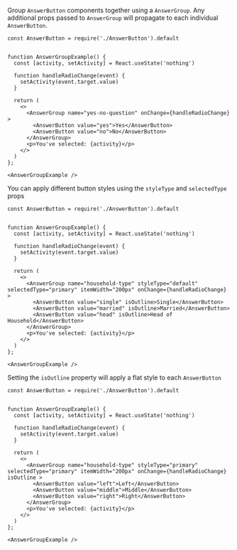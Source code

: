 Group `AnswerButton` components together using a `AnswerGroup`. Any additional props passed to `AnswerGroup` will propagate to each individual `AnswerButton`.

```
const AnswerButton = require('./AnswerButton').default


function AnswerGroupExample() {
  const [activity, setActivity] = React.useState('nothing')

  function handleRadioChange(event) {
    setActivity(event.target.value)
  }

  return (
    <>
      <AnswerGroup name="yes-no-question" onChange={handleRadioChange} >
        <AnswerButton value="yes">Yes</AnswerButton>
        <AnswerButton value="no">No</AnswerButton>
      </AnswerGroup>
      <p>You've selected: {activity}</p>
    </>
  )
};

<AnswerGroupExample />
```

You can apply different button styles using the `styleType` and `selectedType` props

```
const AnswerButton = require('./AnswerButton').default


function AnswerGroupExample() {
  const [activity, setActivity] = React.useState('nothing')

  function handleRadioChange(event) {
    setActivity(event.target.value)
  }

  return (
    <>
      <AnswerGroup name="household-type" styleType="default" selectedType="primary" itemWidth="200px" onChange={handleRadioChange} >
        <AnswerButton value="single" isOutline>Single</AnswerButton>
        <AnswerButton value="married" isOutline>Married</AnswerButton>
        <AnswerButton value="head" isOutline>Head of Household</AnswerButton>
      </AnswerGroup>
      <p>You've selected: {activity}</p>
    </>
  )
};

<AnswerGroupExample />
```

Setting the `isOutline` property will apply a flat style to each `AnswerButton`

```
const AnswerButton = require('./AnswerButton').default


function AnswerGroupExample() {
  const [activity, setActivity] = React.useState('nothing')

  function handleRadioChange(event) {
    setActivity(event.target.value)
  }

  return (
    <>
      <AnswerGroup name="household-type" styleType="primary" selectedType="primary" itemWidth="200px" onChange={handleRadioChange} isOutline >
        <AnswerButton value="left">Left</AnswerButton>
        <AnswerButton value="middle">Middle</AnswerButton>
        <AnswerButton value="right">Right</AnswerButton>
      </AnswerGroup>
      <p>You've selected: {activity}</p>
    </>
  )
};

<AnswerGroupExample />
```
